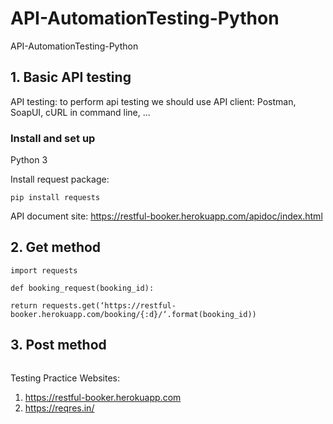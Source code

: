 # API-AutomationTesting-Python
API-AutomationTesting-Python


## 1. Basic API testing

API testing: to perform api testing we should use API client: Postman, SoapUI, cURL in command line, ...

### Install and set up

Python 3

Install request package:

```pip install requests```


API document site: https://restful-booker.herokuapp.com/apidoc/index.html

## 2. Get method



```
import requests

def booking_request(booking_id):

return requests.get(‘https://restful-booker.herokuapp.com/booking/{:d}/‘.format(booking_id))

```


## 3. Post method


```

```


Testing Practice Websites:

1. https://restful-booker.herokuapp.com
2. https://reqres.in/
